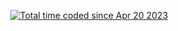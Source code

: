 <p align="center">
<a href="https://wakatime.com/@42d3174b-c5f0-4cc4-b163-3a14e4cd743d"><img src="https://wakatime.com/badge/user/42d3174b-c5f0-4cc4-b163-3a14e4cd743d.svg" alt="Total time coded since Apr 20 2023" /></a>
</p>
